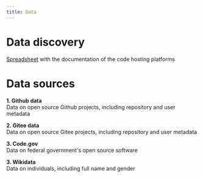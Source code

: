 ```yaml
---
title: Data
---
```


# Data discovery

[Spreadsheet](https://docs.google.com/spreadsheets/d/19ZBcg8-qJsa9r1BRGXxtcOKfaXgZ24aSDY_HxdfikJ0/edit) with the documentation of the code hosting platforms

# Data sources

**1. Github data** <br />
Data on open source Github projects, including repository and user metadata

**2. Gitee data** <br />
Data on open source Gitee projects, including repository and user metadata

**3. Code.gov** <br />
Data on federal government's open source software

**3. Wikidata** <br />
Data on individuals, including full name and gender
